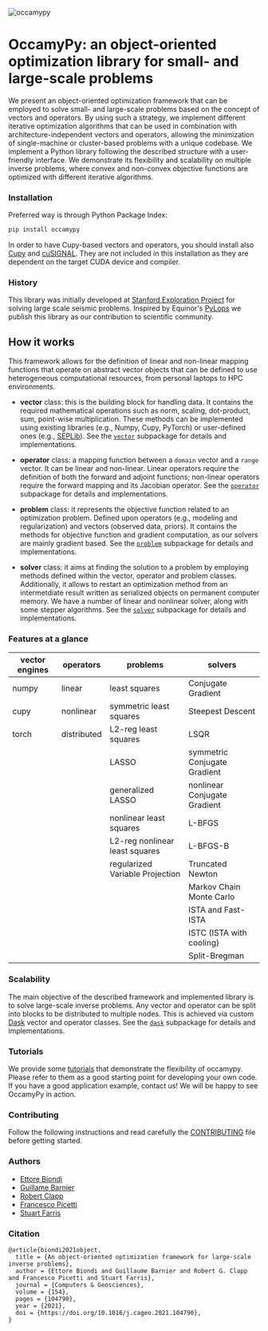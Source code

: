 ![occamypy](readme_img/logo192.png)

# OccamyPy: an object-oriented optimization library for small- and large-scale problems

We present an object-oriented optimization framework that can be employed to solve
small- and large-scale problems based on the concept of vectors and operators.
By using such a strategy, we implement different iterative optimization algorithms
that can be used in combination with architecture-independent vectors and operators,
allowing the minimization of single-machine or cluster-based problems with a unique codebase.
We implement a Python library following the described structure with a user-friendly interface.
We demonstrate its flexibility and scalability on multiple inverse problems,
where convex and non-convex objective functions are optimized with different iterative algorithms.

### Installation
Preferred way is through Python Package Index:
```bash
pip install occamypy
```
In order to have Cupy-based vectors and operators, you should install also [Cupy](https://docs.cupy.dev/en/stable/install.html#install-cupy) and [cuSIGNAL](https://github.com/rapidsai/cusignal#installation).
They are not included in this installation as they are dependent on the target CUDA device and compiler.

### History
This library was initially developed at
[Stanford Exploration Project](http://zapad.stanford.edu/ettore88/python-solver)
for solving large scale seismic problems.
Inspired by Equinor's [PyLops](https://github.com/equinor/pylops)
we publish this library as our contribution to scientific community.

## How it works
This framework allows for the definition of linear and non-linear mapping functions that
operate on abstract vector objects that can be defined to use
heterogeneous computational resources, from personal laptops to HPC environments.

- **vector** class: this is the building block for handling data. It contains the required
mathematical operations such as norm, scaling, dot-product, sum, point-wise multiplication.
These methods can be implemented using existing libraries (e.g., Numpy, Cupy, PyTorch) or
user-defined ones (e.g., [SEPLib](http://sepwww.stanford.edu/doku.php?id=sep:software:seplib)).
See the [`vector`](./occamypy/vector) subpackage for details and implementations.

- **operator** class: a mapping function between a `domain` vector and a `range` vector.
It  can be linear and non-linear.
Linear operators require the definition of both the forward and adjoint functions;
non-linear operators require the forward mapping and its Jacobian operator.
See the [`operator`](./occamypy/operator) subpackage for details and implementations.

- **problem** class: it represents the objective function related to  an optimization problem.
Defined upon operators (e.g., modeling and regularization) and vectors (observed data, priors).
It contains the methods for objective function and gradient computation, as our solvers are mainly gradient based.
See the [`problem`](./occamypy/problem) subpackage for details and implementations.

- **solver** class: it aims at finding the solution to a problem by employing methods
defined within the vector, operator and problem classes.
Additionally, it allows to restart an optimization method from an intermetdiate result
written as serialized objects on permanent computer memory.
We have a number of linear and nonlinear solver, along with some stepper algorithms.
See the [`solver`](./occamypy/solver) subpackage for details and implementations.

### Features at a glance

| vector engines | operators | problems | solvers |
|-|-|-|-|
| numpy | linear      | least squares                   | Conjugate Gradient           |
| cupy  | nonlinear   | symmetric least squares         | Steepest Descent             |
| torch | distributed | L2-reg least squares            | LSQR                         |
|       |             | LASSO                           | symmetric Conjugate Gradient |
|       |             | generalized LASSO               | nonlinear Conjugate Gradient |
|       |             | nonlinear least squares         | L-BFGS                       |
|       |             | L2-reg nonlinear least squares  | L-BFGS-B                     |
|       |             | regularized Variable Projection | Truncated Newton             |
|       |             |                                 | Markov Chain Monte Carlo     |
|       |             |                                 | ISTA and Fast-ISTA           |
|       |             |                                 | ISTC (ISTA with cooling)     |
|       |             |                                 | Split-Bregman                |

### Scalability
The main objective of the described framework and implemented library is to solve large-scale inverse problems.
Any vector and operator can be split into blocks to be distributed to multiple nodes.
This is achieved via custom [Dask](https://dask.org/) vector and operator classes.
See the [`dask`](./occamypy/dask) subpackage for details and implementations.

### Tutorials
We provide some [tutorials](./tutorials) that demonstrate the flexibility of occamypy.
Please refer to them as a good starting point for developing your own code.
If you have a good application example, contact us! We will be happy to see OccamyPy in action.

### Contributing
Follow the following instructions and read carefully the [CONTRIBUTING](CONTRIBUTING.md) file before getting started.

### Authors
 - [Ettore Biondi](https://github.com/biondiettore)
 - [Guillame Barnier](https://github.com/gbarnier)
 - [Robert Clapp](http://zapad.stanford.edu/bob)
 - [Francesco Picetti](https://github.com/fpicetti)
 - [Stuart Farris](http://zapad.stanford.edu/sfarris)

### Citation
```
@article{biondi2021object,
  title = {An object-oriented optimization framework for large-scale inverse problems},
  author = {Ettore Biondi and Guillaume Barnier and Robert G. Clapp and Francesco Picetti and Stuart Farris},
  journal = {Computers & Geosciences},
  volume = {154},
  pages = {104790},
  year = {2021},
  doi = {https://doi.org/10.1016/j.cageo.2021.104790},
}
```

